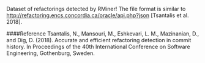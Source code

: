 Dataset of refactorings detected by RMiner!
The file format is similar to http://refactoring.encs.concordia.ca/oracle/api.php?json [Tsantalis et al. 2018].

####Reference
Tsantalis, N., Mansouri, M., Eshkevari, L. M., Mazinanian, D., and Dig, D. (2018). Accurate and efficient refactoring detection in commit history. In Proceedings of the 40th
International Conference on Software Engineering, Gothenburg, Sweden.
